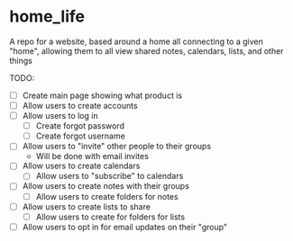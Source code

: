 # home_life
A repo for a website, based around a home all connecting to a given "home", allowing them to all view shared notes, calendars, lists, and other things

TODO:
- [ ] Create main page showing what product is
- [ ] Allow users to create accounts
- [ ] Allow users to log in
    - [ ] Create forgot password
    - [ ] Create forgot username
- [ ] Allow users to "invite" other people to their groups
    - Will be done with email invites
- [ ] Allow users to create calendars
    - [ ] Allow users to "subscribe" to calendars
- [ ] Allow users to create notes with their groups
    - [ ] Allow users to create folders for notes
- [ ] Allow users to create lists to share
    - [ ] Allow users to create for folders for lists
- [ ] Allow users to opt in for email updates on their "group"